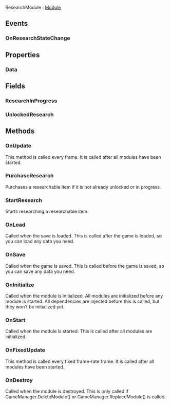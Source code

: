 <p class="title">ResearchModule<span> : <a href="#/api/IndustrialValley.Modules/Module" title="Module" class="inherit-link">Module</a></span><p>

## Events


### OnResearchStateChange

<div><Declaration modifier="public delegate void" content=" <span>&lt;span class=&quot;delegate&quot;&gt;ResearchStateChange&lt;/span&gt;(&lt;span class=&quot;param&quot;&gt;&lt;a href=&quot;#/api/IndustrialValley.Data/ResearchableData&quot; title=&quot;ResearchableData&quot; class=&quot;inherit-link&quot;&gt;ResearchableData&lt;/a&gt;&lt;/span&gt; data, &lt;span class=&quot;param&quot;&gt;&lt;a href=&quot;#/api/IndustrialValley.Modules.Research/ResearchState&quot; title=&quot;ResearchState&quot; class=&quot;inherit-link&quot;&gt;ResearchState&lt;/a&gt;&lt;/span&gt; state)</span>"></Declaration></div>
<div><Declaration modifier="public event ResearchStateChange" content=" <span>&lt;span class=&quot;event&quot;&gt;OnResearchStateChange&lt;/span&gt;</span>"></Declaration></div>

## Properties


### Data
<div><Declaration modifier="public T" content=" <span>&lt;span class=&quot;property&quot;&gt;Data&lt;/span&gt; { &lt;span class=&quot;method&quot;&gt;get&lt;/span&gt;; &lt;span class=&quot;method&quot;&gt;set&lt;/span&gt;; }</span>"></Declaration></div>

## Fields

### ResearchInProgress

<div><Declaration modifier="public Dictionary&amp;lt;&lt;a href=&quot;#/api/IndustrialValley.Modules.Research/ResearchModule.ResearchData&quot; title=&quot;ResearchModule.ResearchData&quot; class=&quot;inherit-link&quot;&gt;ResearchData&lt;/a&gt;&amp;gt;" content=" <span>&lt;span class=&quot;field&quot;&gt;ResearchInProgress&lt;/span&gt;</span>"></Declaration></div>

### UnlockedResearch

<div><Declaration modifier="public Dictionary&amp;lt;&lt;a href=&quot;#/api/IndustrialValley.Data/.ResearchableData&quot; title=&quot;.ResearchableData&quot; class=&quot;inherit-link&quot;&gt;ResearchableData&lt;/a&gt;&amp;gt;" content=" <span>&lt;span class=&quot;field&quot;&gt;UnlockedResearch&lt;/span&gt;</span>"></Declaration></div>

## Methods

### OnUpdate

This method is called every frame. It is called after all modules have been started.

<div><Declaration modifier="public override void" content=" <span>&lt;span class=&quot;method&quot;&gt;OnUpdate&lt;/span&gt;()</span>"></Declaration></div>

### PurchaseResearch

Purchases a researchable item if it is not already unlocked or in progress.

<div><Declaration modifier="public void" content=" <span>&lt;span class=&quot;method&quot;&gt;PurchaseResearch&lt;/span&gt;(&lt;span class=&quot;param&quot;&gt;&lt;a href=&quot;#/api/IndustrialValley.Data/ResearchableData&quot; title=&quot;ResearchableData&quot; class=&quot;inherit-link&quot;&gt;ResearchableData&lt;/a&gt;&lt;/span&gt; researchable)</span>"></Declaration></div>

### StartResearch

Starts researching a researchable item.

<div><Declaration modifier="public void" content=" <span>&lt;span class=&quot;method&quot;&gt;StartResearch&lt;/span&gt;(&lt;span class=&quot;param&quot;&gt;&lt;a href=&quot;#/api/IndustrialValley.Data/ResearchableData&quot; title=&quot;ResearchableData&quot; class=&quot;inherit-link&quot;&gt;ResearchableData&lt;/a&gt;&lt;/span&gt; researchable)</span>"></Declaration></div>

### OnLoad

Called when the save is loaded. This is called after the game is loaded, so you can load any data you need.

<div><Declaration modifier="public sealed override void" content=" <span>&lt;span class=&quot;method&quot;&gt;OnLoad&lt;/span&gt;()</span>"></Declaration></div>

### OnSave

Called when the game is saved. This is called before the game is saved, so you can save any data you need.

<div><Declaration modifier="public sealed override void" content=" <span>&lt;span class=&quot;method&quot;&gt;OnSave&lt;/span&gt;()</span>"></Declaration></div>

### OnInitialize

Called when the module is initialized. All modules are initialized before any module is started. All dependencies
		     are injected before this is called, but they won't be initialized yet.

<div><Declaration modifier="public virtual void" content=" <span>&lt;span class=&quot;method&quot;&gt;OnInitialize&lt;/span&gt;()</span>"></Declaration></div>

### OnStart

Called when the module is started. This is called after all modules are initialized.

<div><Declaration modifier="public virtual void" content=" <span>&lt;span class=&quot;method&quot;&gt;OnStart&lt;/span&gt;()</span>"></Declaration></div>

### OnFixedUpdate

This method is called every fixed frame-rate frame. It is called after all modules have been started.

<div><Declaration modifier="public virtual void" content=" <span>&lt;span class=&quot;method&quot;&gt;OnFixedUpdate&lt;/span&gt;()</span>"></Declaration></div>

### OnDestroy

Called when the module is destroyed. This is only called if GameManager.DeleteModule() or
		     GameManager.ReplaceModule() is called.

<div><Declaration modifier="public virtual void" content=" <span>&lt;span class=&quot;method&quot;&gt;OnDestroy&lt;/span&gt;()</span>"></Declaration></div>
